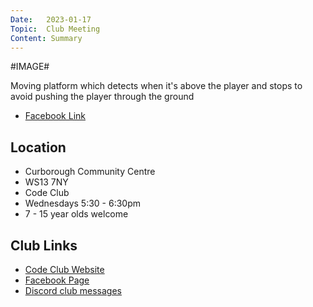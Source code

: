 ```yaml
---
Date:   2023-01-17
Topic:  Club Meeting
Content: Summary
---
```

#IMAGE#

Moving platform which detects when it's above the player and stops to avoid pushing the player through the ground

* [Facebook Link](https://www.facebook.com/720665616418529/posts/684416710043420)

## Location

* Curborough Community Centre
* WS13 7NY
* Code Club
* Wednesdays 5:30 - 6:30pm
* 7 - 15 year olds welcome

## Club Links

* [Code Club Website](https://lichfield-code-club.github.io/)
* [Facebook Page](https://www.facebook.com/LichfieldCoders)
* [Discord club messages](https://discord.gg/szz6xGK)
